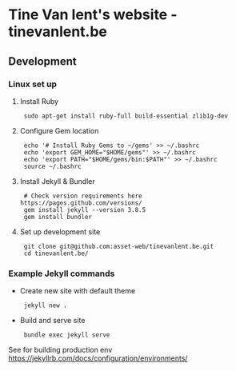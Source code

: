 
# Tine Van lent's website - tinevanlent.be

## Development

### Linux set up

1. Install Ruby

		sudo apt-get install ruby-full build-essential zlib1g-dev

1. Configure Gem location

		echo '# Install Ruby Gems to ~/gems' >> ~/.bashrc
		echo 'export GEM_HOME="$HOME/gems"' >> ~/.bashrc
		echo 'export PATH="$HOME/gems/bin:$PATH"' >> ~/.bashrc
		source ~/.bashrc

1. Install Jekyll & Bundler

		# Check version requirements here https://pages.github.com/versions/
		gem install jekyll --version 3.8.5
		gem install bundler

1. Set up development site

		git clone git@github.com:asset-web/tinevanlent.be.git
		cd tinevanlent.be/

### Example Jekyll commands

 * Create new site with default theme

		jekyll new .

 * Build and serve site

		bundle exec jekyll serve

See for building production env https://jekyllrb.com/docs/configuration/environments/